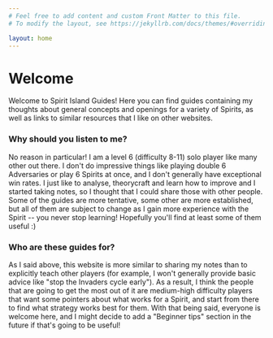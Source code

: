 ```yaml
---
# Feel free to add content and custom Front Matter to this file.
# To modify the layout, see https://jekyllrb.com/docs/themes/#overriding-theme-defaults

layout: home
---
```


# Welcome

Welcome to Spirit Island Guides! Here you 
can find guides containing my thoughts 
about general concepts and openings 
for a variety of Spirits, as well as links
 to similar resources that I like on other 
websites.

### Why should you listen to me?

No reason in particular! I am a level 6 
(difficulty 8-11) solo player like many 
other out there. I don't do impressive
 things like playing double 6 Adversaries
 or play 6 Spirits at once, and I don't 
generally have exceptional win rates. 
I just like to analyse, theorycraft and
 learn how to improve and I started taking
 notes, so I thought that I could share 
those with other people. Some of the 
guides are more tentative, some other 
are more established, but all of them
 are subject to change as I gain more 
experience with the Spirit -- you never 
stop learning! Hopefully you'll find at 
least some of them useful :)

### Who are these guides for?

As I said above, this website is more similar
to sharing my notes than to explicitly teach
other players (for example, I won't generally
provide basic advice like "stop the Invaders
 cycle early"). As a result, I think the
people that are going to get the most out of it
are medium-high difficulty players that want 
some pointers about what
works for a Spirit, and start from there to
find what strategy works best for them.
With that being said, everyone is welcome here,
and I might decide to add a "Beginner tips"
 section 
in the future if that's going to be useful!


